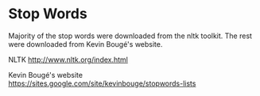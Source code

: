 # Stop Words
Majority of the stop words were downloaded from the nltk toolkit. The rest were downloaded from Kevin Bougé's website.

NLTK
http://www.nltk.org/index.html

Kevin Bougé's website
https://sites.google.com/site/kevinbouge/stopwords-lists
